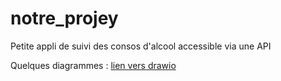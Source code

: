 # notre_projey
Petite appli de suivi des consos d'alcool accessible via une API

Quelques diagrammes : [lien vers drawio](https://drive.google.com/file/d/1VP2EZ0H_hi4xLaQPD5rd8BPcfZp_k5ks/view?usp=sharing)

